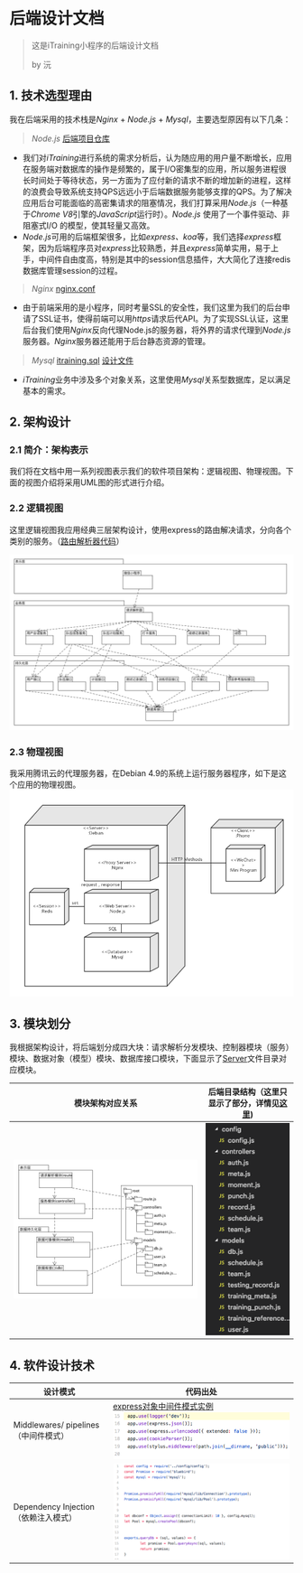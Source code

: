 # 后端设计文档

> 这是iTraining小程序的后端设计文档
>
> by 沅

## 1. 技术选型理由

我在后端采用的技术栈是*Nginx* + *Node.js* + *Mysql*，主要选型原因有以下几条：

> *Node.js*    [后端项目仓库](https://github.com/iTraining/Server)

- 我们对*iTraining*进行系统的需求分析后，认为随应用的用户量不断增长，应用在服务端对数据库的操作是频繁的，属于I/O密集型的应用，所以服务进程很长时间处于等待状态，另一方面为了应付新的请求不断的增加新的进程，这样的浪费会导致系统支持QPS远远小于后端数据服务能够支撑的QPS。为了解决应用后台可能面临的高密集请求的阻塞情况，我们打算采用*Node.js*（一种基于*Chrome V8*引擎的*JavaScript*运行时）。*Node.js* 使用了一个事件驱动、非阻塞式I/O 的模型，使其轻量又高效。
- *Node.js*可用的后端框架很多，比如*express、koa*等，我们选择*express*框架，因为后端程序员对*express*比较熟悉，并且*express*简单实用，易于上手，中间件自由度高，特别是其中的session信息插件，大大简化了连接redis数据库管理session的过程。



> *Nginx*    [nginx.conf](https://github.com/iTraining/Server/blob/master/nginx_configuration/nginx.conf)

- 由于前端采用的是小程序，同时考量SSL的安全性，我们这里为我们的后台申请了SSL证书，使得前端可以用*https*请求后代API。为了实现SSL认证，这里后台我们使用*Nginx*反向代理Node.js的服务器，将外界的请求代理到*Node.js*服务器。*Nginx*服务器还能用于后台静态资源的管理。



> *Mysql*    [itraining.sql](https://github.com/iTraining/documents/blob/master/assets/db/itraining.sql)    [设计文件](https://github.com/iTraining/documents/tree/master/assets/db)

- *iTraining*业务中涉及多个对象关系，这里使用*Mysql*关系型数据库，足以满足基本的需求。



## 2. 架构设计

### 2.1 简介：架构表示

​	我们将在文档中用一系列视图表示我们的软件项目架构：逻辑视图、物理视图。下面的视图介绍将采用UML图的形式进行介绍。

### 2.2 逻辑视图

这里逻辑视图我应用经典三层架构设计，使用express的路由解决请求，分向各个类别的服务。（[路由解析器代码](https://github.com/iTraining/Server/blob/master/routes.js)）

![逻辑视图](../assets/images/uml/逻辑视图.png)



### 2.3 物理视图

我采用腾讯云的代理服务器，在Debian 4.9的系统上运行服务器程序，如下是这个应用的物理视图。![物理视图](../assets/images/uml/物理视图.png)

## 3. 模块划分

我根据架构设计，将后端划分成四大块：请求解析分发模块、控制器模块（服务）模块、数据对象（模型）模块、数据库接口模块，下面显示了[Server](https://github.com/iTraining/Server)文件目录对应模块。

| 模块架构对应关系                               | 后端目录结构（这里只显示了部分，详情见[这里](https://github.com/iTraining/Server)) |
| ---------------------------------------------- | ------------------------------------------------------------ |
| ![模块划分](../assets/images/uml/模块划分.png) | ![server_directory](../assets/images/server_directory.png)   |



## 4. 软件设计技术

| 设计模式                             | 代码出处                                                     |
| ------------------------------------ | ------------------------------------------------------------ |
| Middlewares/ pipelines（中间件模式） | [express对象中间件模式实例](https://github.com/iTraining/Server/blob/master/app.js#L15)![pipelines](../assets/images/pipelines.png) |
| Dependency Injection（依赖注入模式） | ![injection](../assets/images/injection.png)                 |



